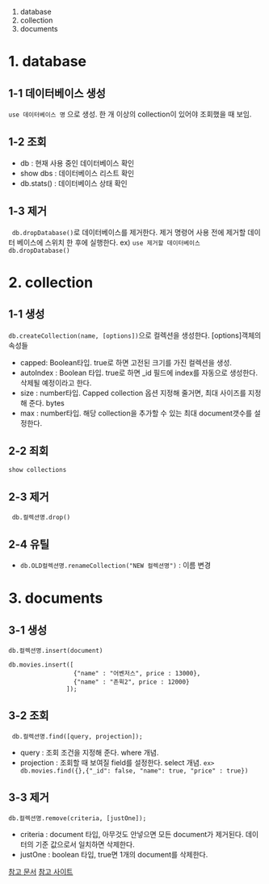 1. database
2. collection
3. documents


# 1. database

## 1-1 데이터베이스 생성
```use 데이터베이스 명``` 으로 생성.
한 개 이상의 collection이 있어야 조회했을 때 보임.

## 1-2 조회
  * db : 현재 사용 중인 데이터베이스 확인
  * show dbs : 데이터베이스 리스트 확인
  * db.stats() : 데이터베이스 상태 확인

## 1-3 제거
``` db.dropDatabase()```로 데이터베이스를 제거한다.
제거 명령어 사용 전에 제거할 데이터 베이스에 스위치 한 후에 실행한다.
ex) 
```use 제거할 데이터베이스```
```db.dropDatabase()```

# 2. collection

## 1-1 생성
```db.createCollection(name, [options])```으로 컬렉션을 생성한다.
[options]객체의 속성들
* capped: Boolean타입. true로 하면 고전된 크기를 가진 컬렉션을 생성.
* autoIndex : Boolean 타입. true로 하면 _id 필드에 index를 자동으로 생성한다. 삭제될 예정이라고 한다.
* size : number타입. Capped collection 옵션 지정해 줄거면, 최대 사이즈를 지정해 준다. bytes
* max : number타입. 해당 collection을 추가할 수 있는 최대 document갯수를 설정한다.
## 2-2 죄회
```show collections```
## 2-3 제거
``` db.컬렉션명.drop()```
## 2-4 유틸
* ```db.OLD컬렉션명.renameCollection("NEW 컬렉션명")``` : 이름 변경


# 3. documents
## 3-1 생성
```db.컬렉션명.insert(document)```

```
db.movies.insert([
                  {"name" : "어벤저스", price : 13000},
                  {"name" : "존윅2", price : 12000} 
                ]);
```

## 3-2 조회
``` db.컬렉션명.find([query, projection]);```

* query : 조회 조건을 지정해 준다. where 개념.
* projection : 조회할 때 보여질 field를 설정한다. select 개념.
```ex> db.movies.find({},{"_id": false, "name": true, "price" : true})```

## 3-3 제거
```db.컬렉션명.remove(criteria, [justOne]);```
* criteria : document 타입, 아무것도 안넣으면 모든 document가 제거된다. 데이터의 기준 값으로서 일치하면 삭제한다.
* justOne : boolean 타입, true면 1개의 document를 삭제한다.




[참고 문서](https://docs.mongodb.com/v3.4/)
[참고 사이트](https://sjh836.tistory.com/100?category=680972)
